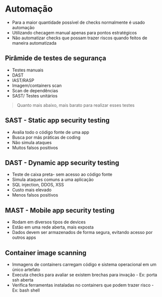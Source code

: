 # Automação

- Para a maior quantidade possível de checks normalmente é usado automação
- Utilizando checagem manual apenas para pontos estratégicos
- Não automatizar checks que possam trazer riscos quando feitos de maneira automatizada

## Pirâmide de testes de segurança

- Testes manuais
- DAST
- IAST/RASP
- Imagem/containers scan
- Scan de dependências
- SAST/ Testes unitários


> Quanto mais abaixo, mais barato para realizar esses testes

## SAST - Static app security testing

- Avalia todo o código fonte de uma app
- Busca por más práticas de coding
- Não simula ataques
- Muitos falsos positivos

## DAST - Dynamic app security testing

- Teste de caixa preta- sem acesso ao código fonte
- Simula ataques comuns a uma aplicação
- SQL injection, DDOS, XSS
- Custo mais elevado
- Menos falsos positivos

## MAST - Mobile app security testing

- Rodam em diversos tipos de devices
- Estão em uma rede aberta, mais exposta
- Dados devem ser armazenados de forma segura, evitando acesso por outros apps

## Container image scanning

- Immagens de containers carregam código e sistema operacional em um único artefato
- Executa checks para avaliar se existem brechas para invação - Ex: porta ssh aberta
- Verifica ferramentas instaladas no containers que podem trazer risco - Ex: bash shell